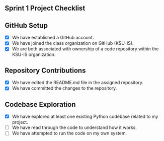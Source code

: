 ## Sprint 1 Project Checklist
## GitHub Setup
- [x] We have established a GitHub account.  
- [x] We have joined the class organization on GitHub (KSU-IS).  
- [x] We are both associated with ownership of a code repository within the KSU-IS organization.

## Repository Contributions
- [x] We have edited the README.md file in the assigned repository.  
- [x] We have committed the changes to the repository.

## Codebase Exploration
- [x] We have explored at least one existing Python codebase related to my project.  
- [ ] We have read through the code to understand how it works.  
- [ ] We have attempted to run the code on my own system.
